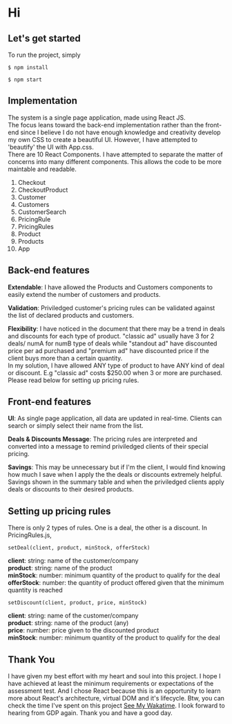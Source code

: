 # Hi
## Let's get started
To run the project, simply
```
$ npm install
```
```
$ npm start
```
## Implementation
The system is a single page application, made using React JS. <br>
The focus leans toward the back-end implementation rather than the front-end since I believe I do not have enough knowledge and creativity develop my own CSS to create a beautiful UI. However, I have attempted to 'beautify' the UI with App.css. <br>
There are 10 React Components. 
I have attempted to separate the matter of concerns into many different components. This allows the code to be more maintable and readable.<br>
1. Checkout
2. CheckoutProduct
3. Customer
4. Customers
5. CustomerSearch
6. PricingRule
7. PricingRules
8. Product
9. Products
10. App

## Back-end features
**Extendable**: I have allowed the Products and Customers components to easily extend the number of customers and products.

**Validation**: Priviledged customer's pricing rules can be validated against the list of declared products and customers.

**Flexibility**: I have noticed in the document that there may be a trend in deals and discounts for each type of product. "classic ad" usually have 3 for 2 deals/ numA for numB type of deals while "standout ad" have discounted price per ad purchased and "premium ad" have discounted price if the client buys more than a certain quantity. <br> In my solution, I have allowed ANY type of product to have ANY kind of deal or discount. E.g "classic ad" costs $250.00 when 3 or more are purchased. Please read below for setting up pricing rules.

## Front-end features
**UI**: As single page application, all data are updated in real-time. Clients can search or simply select their name from the list.

**Deals & Discounts Message**: The pricing rules are interpreted and converted into a message to remind priviledged clients of their special pricing.

**Savings**: This may be unnecessary but if I'm the client, I would find knowing how much I save when I apply the the deals or discounts extremely helpful. Savings shown in the summary table and when the priviledged clients apply deals or discounts to their desired products.

## Setting up pricing rules
There is only 2 types of rules. One is a deal, the other is a discount.
In PricingRules.js,
```
setDeal(client, product, minStock, offerStock)
```
**client**: string: name of the customer/company <br>
**product**: string: name of the product<br>
**minStock**: number: minimum quantity of the product to qualify for the deal<br>
**offerStock**: number: the quantity of product offered given that the minimum quantity is reached
```
setDiscount(client, product, price, minStock)
```
**client**: string: name of the customer/company <br>
**product**: string: name of the product (any) <br>
**price**: number: price given to the discounted product <br>
**minStock**: number: minimum quantity of the product to qualify for the deal

## Thank You
I have given my best effort with my heart and soul into this project. I hope I have achieved at least the minimum requirements or expectations of the assessment test. And I chose React because this is an opportunity to learn more about React's architecture, virtual DOM and it's lifecycle. Btw, you can check the time I've spent on this project [See My Wakatime](https://wakatime.com/@tzeweiwee/projects/lquatgtuis?start=2017-03-30&end=2017-04-12). I look forward to hearing from GDP again. Thank you and have a good day.


